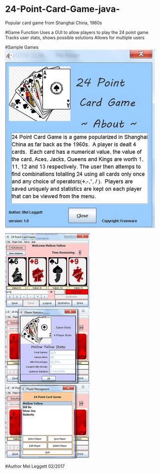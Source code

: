 # 24-Point-Card-Game-java-
Popular card game from Shanghai China, 1960s

#Game Function
Uses a GUI to allow players to play the 24 point game
Tracks user stats, shows possible solutions
Allows for multiple users

#Sample Games
<img src="images/0.PNG" alt="About the Game"/>

<img src="images/1.PNG" alt="In Game Play"/>

<img src="images/2.PNG" alt="Player Statistics"/>

<img src="images/3.PNG" alt="Multiple User Support"/>

#Author
Mel Leggett 02/2017

